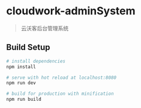 # cloudwork-adminSystem

> 云沃客后台管理系统

## Build Setup

``` bash
# install dependencies
npm install

# serve with hot reload at localhost:8080
npm run dev

# build for production with minification
npm run build
```
